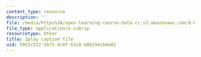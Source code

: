 ```yaml
---
content_type: resource
description: ''
file: /media/https%3A/open-learning-course-data-rc.s3.amazonaws.com/8-04-quantum-physics-i-spring-2016/5952c5325b75dc0f63c8b0b194cb4e82_XQKV-hpsurs.srt
file_type: application/x-subrip
resourcetype: Other
title: 3play caption file
uid: 5952c532-5b75-dc0f-63c8-b0b194cb4e82
---
```

